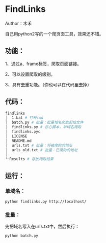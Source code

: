 # FindLinks

Author：木禾

自己用python2写的一个爬页面工具，效果还不错。

## 功能：

1、通过a、frame标签，爬取页面链接。

2、可以设置爬取的级别。

3、具有去重功能。（你也可以在代码里去掉）

## 代码：

```bash
findlinks
│  1.bat # 打开cmd
│  batch.py # 批量：批量域名爬取起始文件
│  findlinks.py # 核心脚本，单域名爬取
│  findlinks.pyc
│  LICENSE
│  README.md
│  urls.txt # 批量：将被爬的的地址
│  urls_old.txt # 批量：已爬的的地址
│
└─Results # 存放爬取结果
```

## 运行：

### 单域名：

`python findlinks.py http://localhost/`

### 批量：

先把域名写入在urls.txt中，然后执行：

`python batch.py`



